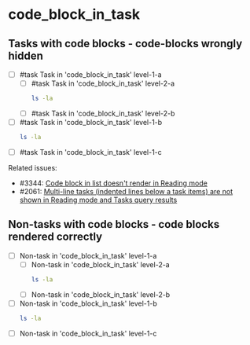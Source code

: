 # code_block_in_task

## Tasks with code blocks - code-blocks wrongly hidden

- [ ] #task Task in 'code_block_in_task' level-1-a
    - [ ] #task Task in 'code_block_in_task' level-2-a
      ```sh
      ls -la
      ```
    - [ ] #task Task in 'code_block_in_task' level-2-b
- [ ] #task Task in 'code_block_in_task' level-1-b
  ```sh
  ls -la
  ```
- [ ] #task Task in 'code_block_in_task' level-1-c

Related issues:

- #3344: [Code block in list doesn't render in Reading mode](https://github.com/obsidian-tasks-group/obsidian-tasks/issues/3344)
- #2061: [Multi-line tasks (indented lines below a task items) are not shown in Reading mode and Tasks query results](https://github.com/obsidian-tasks-group/obsidian-tasks/issues/2061)

## Non-tasks with code blocks - code blocks rendered correctly

- [ ] Non-task in 'code_block_in_task' level-1-a
    - [ ] Non-task in 'code_block_in_task' level-2-a
      ```sh
      ls -la
      ```
    - [ ] Non-task in 'code_block_in_task' level-2-b
- [ ] Non-task in 'code_block_in_task' level-1-b
  ```sh
  ls -la
  ```
- [ ] Non-task in 'code_block_in_task' level-1-c
